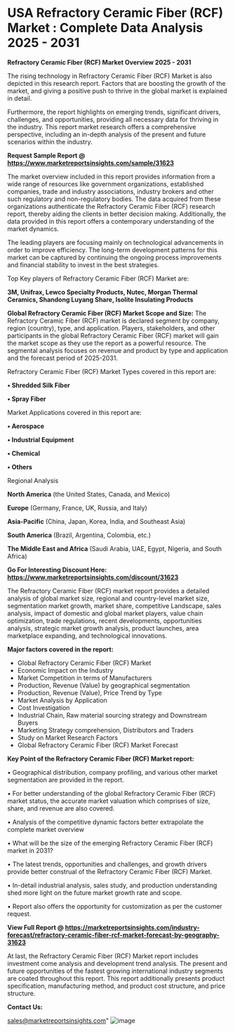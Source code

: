  # USA Refractory Ceramic Fiber (RCF) Market : Complete Data Analysis 2025 - 2031

<Strong> Refractory Ceramic Fiber (RCF) Market Overview 2025 - 2031</strong>

The rising technology in Refractory Ceramic Fiber (RCF) Market is also depicted in this research report. Factors that are boosting the growth of the market, and giving a positive push to thrive in the global market is explained in detail.

Furthermore, the report highlights on emerging trends, significant drivers, challenges, and opportunities, providing all necessary data for thriving in the industry. This report market research offers a comprehensive perspective, including an in-depth analysis of the present and future scenarios within the industry.

<strong>Request Sample Report @ <a href=https://www.marketreportsinsights.com/sample/31623>https://www.marketreportsinsights.com/sample/31623</a></strong>

The market overview included in this report provides information from a wide range of resources like government organizations, established companies, trade and industry associations, industry brokers and other such regulatory and non-regulatory bodies. The data acquired from these organizations authenticate the Refractory Ceramic Fiber (RCF) research report, thereby aiding the clients in better decision making. Additionally, the data provided in this report offers a contemporary understanding of the market dynamics.

The leading players are focusing mainly on technological advancements in order to improve efficiency. The long-term development patterns for this market can be captured by continuing the ongoing process improvements and financial stability to invest in the best strategies.

Top Key players of Refractory Ceramic Fiber (RCF) Market are:

<strong>3M, Unifrax, Lewco Specialty Products, Nutec, Morgan Thermal Ceramics, Shandong Luyang Share, Isolite Insulating Products</strong>

<strong><b>Global Refractory Ceramic Fiber (RCF) Market Scope and Size:</b></strong>
The Refractory Ceramic Fiber (RCF) market is declared segment by company, region (country), type, and application. Players, stakeholders, and other participants in the global Refractory Ceramic Fiber (RCF) market will gain the market scope as they use the report as a powerful resource. The segmental analysis focuses on revenue and product by type and application and the forecast period of 2025-2031.

Refractory Ceramic Fiber (RCF) Market Types covered in this report are:

<strong>• Shredded Silk Fiber

• Spray Fiber</strong>

Market Applications covered in this report are:

<strong>• Aerospace

• Industrial Equipment

• Chemical

• Others</strong> 

Regional Analysis

<strong>North America</strong> (the United States, Canada, and Mexico)

<strong>Europe</strong> (Germany, France, UK, Russia, and Italy)

<strong>Asia-Pacific</strong> (China, Japan, Korea, India, and Southeast Asia)

<strong>South America</strong> (Brazil, Argentina, Colombia, etc.)

<strong>The Middle East and Africa</strong> (Saudi Arabia, UAE, Egypt, Nigeria, and South Africa)

<strong>Go For Interesting Discount Here: <a href=https://www.marketreportsinsights.com/discount/31623>https://www.marketreportsinsights.com/discount/31623</a></strong>

The Refractory Ceramic Fiber (RCF) market report provides a detailed analysis of global market size, regional and country-level market size, segmentation market growth, market share, competitive Landscape, sales analysis, impact of domestic and global market players, value chain optimization, trade regulations, recent developments, opportunities analysis, strategic market growth analysis, product launches, area marketplace expanding, and technological innovations.

<strong><b>Major factors covered in the report:</b></strong>
<ul>
  <li>Global Refractory Ceramic Fiber (RCF) Market </li>
  <li>Economic Impact on the Industry</li>
  <li>Market Competition in terms of Manufacturers</li>
  <li>Production, Revenue (Value) by geographical segmentation</li>
  <li>Production, Revenue (Value), Price Trend by Type</li>
  <li>Market Analysis by Application</li>
  <li>Cost Investigation</li>
  <li>Industrial Chain, Raw material sourcing strategy and Downstream Buyers</li>
  <li>Marketing Strategy comprehension, Distributors and Traders</li>
  <li>Study on Market Research Factors</li>
  <li>Global Refractory Ceramic Fiber (RCF) Market Forecast</li>
</ul>

<strong><b>Key Point of the Refractory Ceramic Fiber (RCF) Market report:</b></strong>

• Geographical distribution, company profiling, and various other market segmentation are provided in the report.

• For better understanding of the global Refractory Ceramic Fiber (RCF) market status, the accurate market valuation which comprises of size, share, and revenue are also covered.

• Analysis of the competitive dynamic factors better extrapolate the complete market overview

• What will be the size of the emerging Refractory Ceramic Fiber (RCF) market in 2031?

• The latest trends, opportunities and challenges, and growth drivers provide better construal of the Refractory Ceramic Fiber (RCF) Market.

• In-detail industrial analysis, sales study, and production understanding shed more light on the future market growth rate and scope.

• Report also offers the opportunity for customization as per the customer request.

<strong><b>View Full Report @ <a href=https://marketreportsinsights.com/industry-forecast/refractory-ceramic-fiber-rcf-market-forecast-by-geography-31623>https://marketreportsinsights.com/industry-forecast/refractory-ceramic-fiber-rcf-market-forecast-by-geography-31623</a></b></strong>


At last, the Refractory Ceramic Fiber (RCF) Market report includes investment come analysis and development trend analysis. The present and future opportunities of the fastest growing international industry segments are coated throughout this report. This report additionally presents product specification, manufacturing method, and product cost structure, and price structure.

<strong>Contact Us:</strong>

sales@marketreportsinsights.com"
![image](https://github.com/user-attachments/assets/20454cde-a3af-4e25-be69-35100eade4d3)
